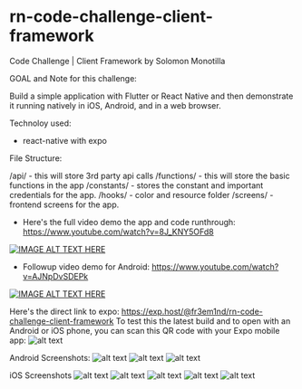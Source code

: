 # rn-code-challenge-client-framework
Code Challenge | Client Framework
by Solomon Monotilla 
 
GOAL and Note for this challenge:

Build a simple application with Flutter or React Native and then demonstrate it running natively in iOS, Android, and in a web browser. 


Technoloy used:

- react-native with expo


File Structure:

/api/ - this will store 3rd party api calls
/functions/ - this will store the basic functions in the app
/constants/ - stores the constant and important credentials for the app.
/hooks/ - color and resource folder
/screens/ - frontend screens for the app.

- Here's the full video demo the app and code runthrough: https://www.youtube.com/watch?v=8J_KNY5OFd8

[![IMAGE ALT TEXT HERE](https://img.youtube.com/vi/8J_KNY5OFd8/0.jpg)](https://www.youtube.com/watch?v=8J_KNY5OFd8)

- Followup video demo for Android: https://www.youtube.com/watch?v=AJNpDvSDEPk

[![IMAGE ALT TEXT HERE](https://img.youtube.com/vi/AJNpDvSDEPk/0.jpg)](https://www.youtube.com/watch?v=AJNpDvSDEPk)


Here's the direct link to expo: https://exp.host/@fr3em1nd/rn-code-challenge-client-framework
To test this the latest build and to open with an Android or iOS phone, you can scan this QR code with your Expo mobile app:
![alt text](/showcase/expo_qr.png)



Android Screenshots:
![alt text](/showcase/android1.png)
![alt text](/showcase/android2.png)
![alt text](/showcase/android3.png)

iOS Screenshots
![alt text](/showcase/ios1.jpg)
![alt text](/showcase/ios2.jpg)
![alt text](/showcase/ios3.jpg)
![alt text](/showcase/ios4.jpg)
![alt text](/showcase/ios5.jpg)
